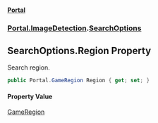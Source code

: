 #### [Portal](index.md 'index')
### [Portal.ImageDetection](Portal.ImageDetection.md 'Portal.ImageDetection').[SearchOptions](SearchOptions.md 'Portal.ImageDetection.SearchOptions')

## SearchOptions.Region Property

Search region.

```csharp
public Portal.GameRegion Region { get; set; }
```

#### Property Value
[GameRegion](GameRegion.md 'Portal.GameRegion')